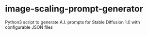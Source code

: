 # image-scaling-prompt-generator
Python3 script to generate A.I. prompts for Stable Diffusion 1.0 with configurable JSON files
